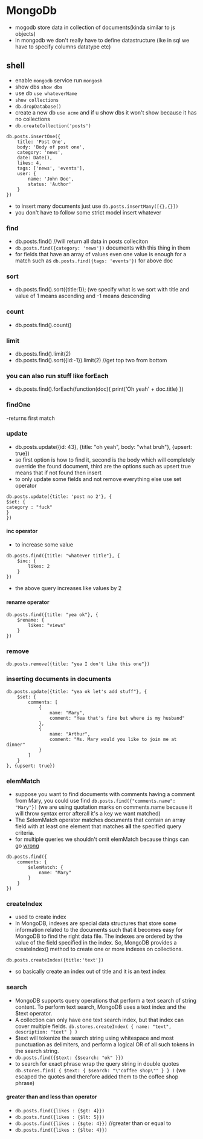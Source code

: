 # MongoDb 

- mogodb store data in collection of documents(kinda similar to js objects)
- in mongodb we don't really have to define datastructure (lke in sql we have to specify columns datatype etc) 

## shell

- enable `mongodb` service run `mongosh`
- show dbs `show dbs`
- use db `use whateverName`
- `show collections`
- `db.dropDatabase()`
- create a new db `use acme` and if u show dbs it won't show because it has no collections 
- `db.createCollection('posts')`

```
db.posts.insertOne({
    title: 'Post One',
    body: 'Body of post one',
    category: 'news',
    date: Date(),
    likes: 4,
    tags: ['news', 'events'],
    user: {
        name: 'John Doe',
        status: 'Author'
    }
})
```

- to insert many documents just use `db.posts.insertMany([{},{}])`
- you don't have to follow some strict model insert whatever 

### find

- db.posts.find() //will return all data in posts colleciton 
- `db.posts.find({category: 'news'})` documents with this thing in them 
- for fields that have an array of values even one value is enough for a match such as `db.posts.find({tags: 'events'})` for above doc

### sort 

- db.posts.find().sort({title:1}); (we specify what is we sort with title and value of 1 means ascending and -1 means descending 

### count 

- db.posts.find().count()

### limit 

- db.posts.find().limit(2)
- db.posts.find().sort({id:-1}).limit(2) //get top two from bottom 

### you can also run stuff like forEach

- db.posts.find().forEach(function(doc){ print('Oh yeah' + doc.title) })

### findOne
-returns first match

### update 
- db.posts.update({id: 43}, {title: "oh yeah", body: "what bruh"}, {upsert: true})
- so first option is how to find it, second is the body which will completely override the found document, third are the options such as upsert true means that if not found then insert 
- to only update some fields and not remove everything else use set operator 

```
db.posts.update({title: 'post no 2'}, {
$set: {
category : "fuck"
}
})
```

#### inc operator 

- to increase some value

```
db.posts.find({title: "whatever title"}, {
    $inc: {
        likes: 2
    }
})
```

- the above query increases like values by 2 

#### rename operator 

```
db.posts.find({title: "yea ok"}, {
    $rename: {
        likes: "views"
    }
})
```

### remove

`db.posts.remove({title: "yea I don't like this one"})`

### inserting documents in documents 

```
db.posts.update({title: "yea ok let's add stuff"}, {
    $set: {
        comments: [
            {
                name: "Mary",
                comment: "Yea that's fine but where is my husband"
            },
            {
                name: "Arthur",
                comment: "Ms. Mary would you like to join me at dinner"
            }
        ]
    }
}, {upsert: true})
```

### elemMatch 

- suppose you want to find documents with comments having a comment from Mary, you could use find `db.posts.find({"comments.name": "Mary"})` (we are using quotation marks on comments.name because it will throw syntax error afterall it's a key we want matched) 
- The $elemMatch operator matches documents that contain an array field with at least one element that matches **all** the specified query criteria.
- for multiple queries we shouldn't omit elemMatch because things can go [wrong](https://docs.mongodb.com/manual/reference/operator/query/elemMatch/#std-label-elemmatch-single-query-condition)

```
db.posts.find({
    comments: {
        $elemMatch: {
            name: "Mary"
        }
    }
})
```

### createIndex 

- used to create index 
- In MongoDB, indexes are special data structures that store some information related to the documents such that it becomes easy for MongoDB to find the right data file. The indexes are ordered by the value of the field specified in the index. So, MongoDB provides a createIndex() method to create one or more indexes on collections. 

```
db.posts.createIndex({title:'text'})
```

- so basically create an index out of title and it is an text index 

### search 

- MongoDB supports query operations that perform a text search of string content. To perform text search, MongoDB uses a text index and the $text operator.
-  A collection can only have one text search index, but that index can cover multiple fields. `db.stores.createIndex( { name: "text", description: "text" } )`
-  $text will tokenize the search string using whitespace and most punctuation as delimiters, and perform a logical OR of all such tokens in the search string.
-  `db.posts.find({$text: {$search: "ok" }})`
-  to search for exact phrase wrap the query string in double quotes `db.stores.find( { $text: { $search: "\"coffee shop\"" } } )` (we escaped the quotes and therefore added them to the coffee shop phrase)

#### greater than and less than operator 

- `db.posts.find({likes : {$gt: 4}})`
- `db.posts.find({likes : {$lt: 5}})`
- `db.posts.find({likes : {$gte: 4}})` //greater than or equal to 
- `db.posts.find({likes : {$lte: 4}})`


